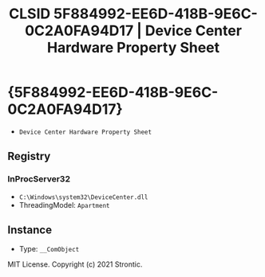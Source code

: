 ﻿---
title: "CLSID 5F884992-EE6D-418B-9E6C-0C2A0FA94D17 | Device Center Hardware Property Sheet"
excerpt: What is COM-Object CLSID 5F884992-EE6D-418B-9E6C-0C2A0FA94D17?
---

# {5F884992-EE6D-418B-9E6C-0C2A0FA94D17}

* `Device Center Hardware Property Sheet`

## Registry


### InProcServer32

* `C:\Windows\system32\DeviceCenter.dll`
* ThreadingModel: `Apartment`

## Instance

* Type: `__ComObject`

MIT License. Copyright (c) 2021 Strontic.


